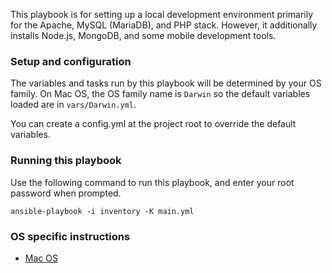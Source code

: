 This playbook is for setting up a local development environment primarily for the Apache, MySQL (MariaDB), and PHP stack. However, it additionally installs Node.js, MongoDB, and some mobile development tools.

### Setup and configuration

The variables and tasks run by this playbook will be determined by your OS family. On Mac OS, the OS family name is `Darwin` so the default variables loaded are in `vars/Darwin.yml`.

You can create a config.yml at the project root to override the default variables.

### Running this playbook

Use the following command to run this playbook, and enter your root password when prompted.

```
ansible-playbook -i inventory -K main.yml
```

### OS specific instructions

- [Mac OS](doc/macos/README.md)
